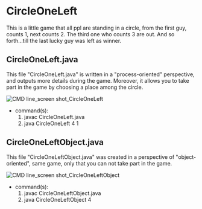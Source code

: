 # CircleOneLeft
This is a little game that all ppl are standing in a circle, from the first guy, counts 1, next counts 2. The third one who counts 3 are out. And so forth...till the last lucky guy was left as winner.


CircleOneLeft.java
------
This file "CircleOneLeft.java" is written in a "process-oriented" perspective, and outputs more details during the game. Moreover, it allows you to take part in the game by choosing a place among the circle.

![CMD line_screen shot_CircleOneLeft](https://trello-attachments.s3.amazonaws.com/57fc84a7abab7e64aec30bed/431x652/d73e36a8627523c1d0d61be0ad67e802/Capture.PNG.png)

- command(s): 
   1. javac CircleOneLeft.java
   2. java CircleOneLeft 4 1


CircleOneLeftObject.java
------
This file "CircleOneLeftObject.java" was created in a perspective of "object-oriented", same game, only that you can not take part in the game.

![CMD line_screen shot_CircleOneLeftObject](https://trello-attachments.s3.amazonaws.com/57fc84a7abab7e64aec30bed/488x214/f321e104264924404736a52c08f5e6ac/Image_1.png)

- command(s): 
   1. javac CircleOneLeftObject.java
   2. java CircleOneLeftObject 4
   

